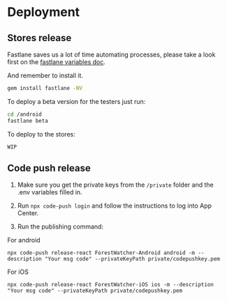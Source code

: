 # Deployment

## Stores release

Fastlane saves us a lot of time automating processes, please take a look first on the [fastlane variables doc](/mobile/environment-vars/fastlane-variables.md).

And remember to install it.

```bash
gem install fastlane -NV
````

To deploy a beta version for the testers just run:

```bash
cd /android
fastlane beta
```

To deploy to the stores:

```
WIP
```


## Code push release

1. Make sure you get the private keys from the `/private` folder and the .env variables filled in.

2. Run `npx code-push login` and follow the instructions to log into App Center.

3. Run the publishing command:

For android

```
npx code-push release-react ForestWatcher-Android android -m --description "Your msg code" --privateKeyPath private/codepushkey.pem
```

For iOS

```
npx code-push release-react ForestWatcher-iOS ios -m --description "Your msg code" --privateKeyPath private/codepushkey.pem
```